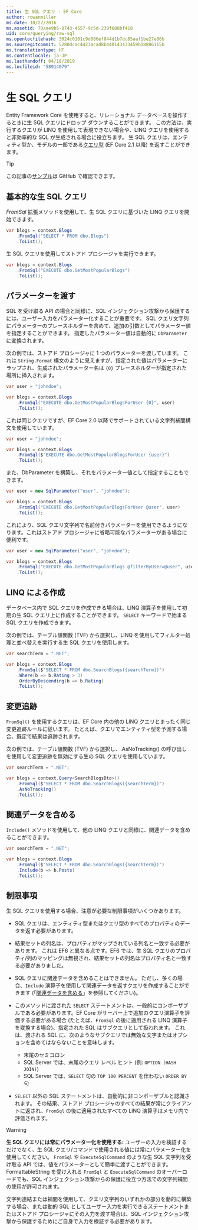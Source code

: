 ```yaml
---
title: 生 SQL クエリ - EF Core
author: rowanmiller
ms.date: 10/27/2016
ms.assetid: 70aae9b5-8743-4557-9c5d-239f688bf418
uid: core/querying/raw-sql
ms.openlocfilehash: 3024c0101c9d886ef844d1b7dc85aaf1be27e86b
ms.sourcegitcommit: 5280dcac4423acad8b440143433459b18886115b
ms.translationtype: HT
ms.contentlocale: ja-JP
ms.lasthandoff: 04/18/2019
ms.locfileid: "58914079"
---
```

# <a name="raw-sql-queries"></a>生 SQL クエリ

Entity Framework Core を使用すると、リレーショナル データベースを操作するときに生 SQL クエリにドロップ ダウンすることができます。 この方法は、実行するクエリが LINQ を使用して表現できない場合や、LINQ クエリを使用すると非効率的な SQL が生成される場合に役立ちます。 生 SQL クエリは、エンティティ型か、モデルの一部である[クエリ型](xref:core/modeling/query-types) (EF Core 2.1 以降) を返すことができます。

> [!TIP]  
> この記事の[サンプル](https://github.com/aspnet/EntityFramework.Docs/tree/master/samples/core/Querying)は GitHub で確認できます。

## <a name="basic-raw-sql-queries"></a>基本的な生 SQL クエリ

*FromSql* 拡張メソッドを使用して、生 SQL クエリに基づいた LINQ クエリを開始できます。

<!-- [!code-csharp[Main](samples/core/Querying/Querying/RawSQL/Sample.cs)] -->
``` csharp
var blogs = context.Blogs
    .FromSql("SELECT * FROM dbo.Blogs")
    .ToList();
```

生 SQL クエリを使用してストアド プロシージャを実行できます。

<!-- [!code-csharp[Main](samples/core/Querying/Querying/RawSQL/Sample.cs)] -->
``` csharp
var blogs = context.Blogs
    .FromSql("EXECUTE dbo.GetMostPopularBlogs")
    .ToList();
```

## <a name="passing-parameters"></a>パラメーターを渡す

SQL を受け取る API の場合と同様に、SQL インジェクション攻撃から保護するには、ユーザー入力をパラメーター化することが重要です。 SQL クエリ文字列にパラメーターのプレースホルダーを含めて、追加の引数としてパラメーター値を指定することができます。 指定したパラメーター値は自動的に `DbParameter` に変換されます。

次の例では、ストアド プロシージャに 1 つのパラメーターを渡しています。 これは `String.Format` 構文のように見えますが、指定された値はパラメーターにラップされ、生成されたパラメーター名は `{0}` プレースホルダーが指定された場所に挿入されます。

<!-- [!code-csharp[Main](samples/core/Querying/Querying/RawSQL/Sample.cs)] -->
``` csharp
var user = "johndoe";

var blogs = context.Blogs
    .FromSql("EXECUTE dbo.GetMostPopularBlogsForUser {0}", user)
    .ToList();
```

これは同じクエリですが、EF Core 2.0 以降でサポートされている文字列補間構文を使用しています。

<!-- [!code-csharp[Main](samples/core/Querying/Querying/RawSQL/Sample.cs)] -->
``` csharp
var user = "johndoe";

var blogs = context.Blogs
    .FromSql($"EXECUTE dbo.GetMostPopularBlogsForUser {user}")
    .ToList();
```

また、DbParameter を構築し、それをパラメーター値として指定することもできます。

<!-- [!code-csharp[Main](samples/core/Querying/Querying/RawSQL/Sample.cs)] -->
``` csharp
var user = new SqlParameter("user", "johndoe");

var blogs = context.Blogs
    .FromSql("EXECUTE dbo.GetMostPopularBlogsForUser @user", user)
    .ToList();
```

これにより、SQL クエリ文字列で名前付きパラメーターを使用できるようになります。これはストアド プロシージャに省略可能なパラメーターがある場合に便利です。

<!-- [!code-csharp[Main](samples/core/Querying/Querying/RawSQL/Sample.cs)] -->
``` csharp
var user = new SqlParameter("user", "johndoe");

var blogs = context.Blogs
    .FromSql("EXECUTE dbo.GetMostPopularBlogs @filterByUser=@user", user)
    .ToList();
```

## <a name="composing-with-linq"></a>LINQ による作成

データベース内で SQL クエリを作成できる場合は、LINQ 演算子を使用して初期の生 SQL クエリ上に作成することができます。 `SELECT` キーワードで始まる SQL クエリを作成できます。

次の例では、テーブル値関数 (TVF) から選択し、LINQ を使用してフィルター処理と並べ替えを実行する生 SQL クエリを使用します。

<!-- [!code-csharp[Main](samples/core/Querying/Querying/RawSQL/Sample.cs)] -->
``` csharp
var searchTerm = ".NET";

var blogs = context.Blogs
    .FromSql($"SELECT * FROM dbo.SearchBlogs({searchTerm})")
    .Where(b => b.Rating > 3)
    .OrderByDescending(b => b.Rating)
    .ToList();
```

## <a name="change-tracking"></a>変更追跡

`FromSql()` を使用するクエリは、EF Core 内の他の LINQ クエリとまったく同じ変更追跡ルールに従います。 たとえば、クエリでエンティティ型を予測する場合、既定で結果は追跡されます。  

次の例では、テーブル値関数 (TVF) から選択し、.AsNoTracking() の呼び出しを使用して変更追跡を無効にする生の SQL クエリを使用しています。

<!-- [!code-csharp[Main](samples/core/Querying/Querying/RawSQL/Sample.cs)] -->
``` csharp
var searchTerm = ".NET";

var blogs = context.Query<SearchBlogsDto>()
    .FromSql($"SELECT * FROM dbo.SearchBlogs({searchTerm})")
    .AsNoTracking()
    .ToList();
```

## <a name="including-related-data"></a>関連データを含める

`Include()` メソッドを使用して、他の LINQ クエリと同様に、関連データを含めることができます。

<!-- [!code-csharp[Main](samples/core/Querying/Querying/RawSQL/Sample.cs)] -->
``` csharp
var searchTerm = ".NET";

var blogs = context.Blogs
    .FromSql($"SELECT * FROM dbo.SearchBlogs({searchTerm})")
    .Include(b => b.Posts)
    .ToList();
```

## <a name="limitations"></a>制限事項

生 SQL クエリを使用する場合、注意が必要な制限事項がいくつかあります。

* SQL クエリは、エンティティ型またはクエリ型のすべてのプロパティのデータを返す必要があります。

* 結果セットの列名は、プロパティがマップされている列名と一致する必要があります。 これは EF6 と異なる点です。EF6 では、生 SQL クエリのプロパティ/列のマッピングは無視され、結果セットの列名はプロパティ名と一致する必要がありました。

* SQL クエリに関連データを含めることはできません。 ただし、多くの場合、`Include` 演算子を使用して関連データを返すクエリを作成することができます (「[関連データを含める](#including-related-data)」を参照してください)。

* このメソッドに渡された `SELECT` ステートメントは、一般的にコンポーザブルである必要があります。EF Core がサーバー上で追加のクエリ演算子を評価する必要がある場合 (たとえば、`FromSql` の後に適用される LINQ 演算子を変換する場合)、指定された SQL はサブクエリとして扱われます。 これは、渡される SQL に、次のようなサブクエリでは無効な文字またはオプションを含めてはならないことを意味します。
  * 末尾のセミコロン
  * SQL Server では、末尾のクエリ レベル ヒント (例: `OPTION (HASH JOIN)`)
  * SQL Server では、`SELECT` 句の `TOP 100 PERCENT` を伴わない `ORDER BY` 句

* `SELECT` 以外の SQL ステートメントは、自動的に非コンポーザブルと認識されます。 その結果、ストアド プロシージャのすべての結果が常にクライアントに返され、`FromSql` の後に適用されたすべての LINQ 演算子はメモリ内で評価されます。

> [!WARNING]  
> **生 SQL クエリには常にパラメーター化を使用する:** ユーザーの入力を検証するだけでなく、生 SQL クエリ/コマンドで使用される値には常にパラメーター化を使用してください。 `FromSql` や `ExecuteSqlCommand` のような生 SQL 文字列を受け取る API では、値をパラメーターとして簡単に渡すことができます。 FormattableString を受け入れる `FromSql` と `ExecuteSqlCommand` のオーバーロードでも、SQL インジェクション攻撃からの保護に役立つ方法での文字列補間の使用が許可されます。 
> 
> 文字列連結または補間を使用して、クエリ文字列のいずれかの部分を動的に構築する場合、または動的 SQL としてユーザー入力を実行できるステートメントまたはストアド プロシージャにその入力を渡す場合は、SQL インジェクション攻撃から保護するためにご自身で入力を検証する必要があります。
